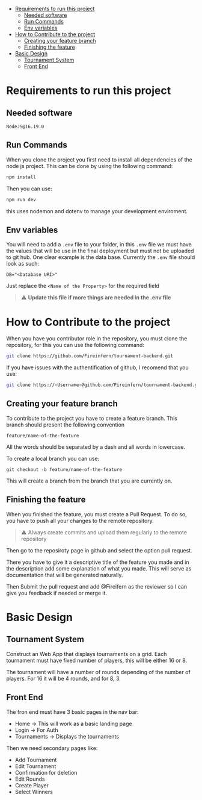- [Requirements to run this project](#requirements-to-run-this-project)
  - [Needed software](#needed-software)
  - [Run Commands](#run-commands)
  - [Env variables](#env-variables)
- [How to Contribute to the project](#how-to-contribute-to-the-project)
  - [Creating your feature branch](#creating-your-feature-branch)
  - [Finishing the feature](#finishing-the-feature)
- [Basic Design](#basic-design)
  - [Tournament System](#tournament-system)
  - [Front End](#front-end)


# Requirements to run this project

## Needed software

`NodeJS@16.19.0`

## Run Commands

When you clone the project you first need to install all dependencies of the node js project. This can be done by using the following command:

```bash
npm install
```

Then you can use:

```bash
npm run dev
```

this uses nodemon and dotenv to manage your development enviroment.

## Env variables

You will need to add a `.env` file to your folder, in this `.env` file we must have the values that will be use in the final deployment but must not be uploaded to git hub.
One clear example is the data base. Currently the `.env` file should look as such:

```env
DB="<Database URI>"
```

Just replace the `<Name of the Property>` for the required field

> :warning: **Update this file if more things are needed in the .env file**

# How to Contribute to the project

When you have you contributor role in the repository, you must clone the repository, for this you can use the following command:

```bash
git clone https://github.com/Fireinfern/tournament-backend.git
```

If you have issues with the authentification of github, I recomend that you use:

```bash
git clone https://<Username>@github.com/Fireinfern/tournament-backend.git
```

## Creating your feature branch

To contribute to the project you have to create a feature branch. This branch should present the following convention

```git
feature/name-of-the-feature
```

All the words should be separated by a dash and all words in lowercase.

To create a local branch you can use:

```git
git checkout -b feature/name-of-the-feature
```

This will create a branch from the branch that you are currently on.

## Finishing the feature

When you finished the feature, you must create a Pull Request. To do so, you have to push all your changes to the remote repository.

> :warning: Always create commits and upload them regularly to the remote repository

Then go to the reposiroty page in github and select the option pull request.

There you have to give it a descriptive title of the feature you made and in the description add some explanation of what you made. This will serve as documentation that will be generated naturally.

Then Submit the pull request and add @Fireifern as the reviewer so I can give you feedback if needed or merge it.

# Basic Design

## Tournament System

Construct an Web App that displays tournaments on a grid. Each tournament must have fixed number of players, this will be either 16 or 8.

The tournament will have a number of rounds depending of the number of players. For 16 it will be 4 rounds, and for 8, 3.

## Front End

The fron end must have 3 basic pages in the nav bar:
* Home -> This will work as a basic landing page
* Login -> For Auth
* Tournaments -> Displays the tournaments

Then we need secondary pages like:
* Add Tournament
* Edit Tournament
* Confirmation for deletion
* Edit Rounds
* Create Player
* Select Winners